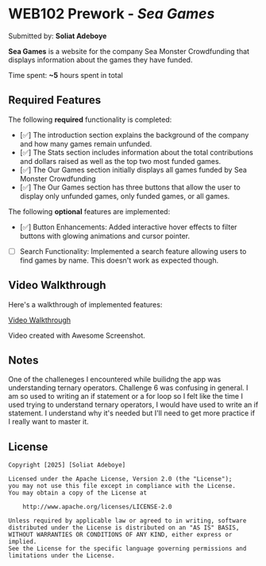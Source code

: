 # WEB102 Prework - *Sea Games*

Submitted by: **Soliat Adeboye**

**Sea Games** is a website for the company Sea Monster Crowdfunding that displays information about the games they have funded.

Time spent: **~5** hours spent in total

## Required Features

The following **required** functionality is completed:

* [✅] The introduction section explains the background of the company and how many games remain unfunded.
* [✅] The Stats section includes information about the total contributions and dollars raised as well as the top two most funded games.
* [✅] The Our Games section initially displays all games funded by Sea Monster Crowdfunding
* [✅] The Our Games section has three buttons that allow the user to display only unfunded games, only funded games, or all games.

The following **optional** features are implemented:

* [✅] Button Enhancements: Added interactive hover effects to filter buttons with glowing animations and cursor pointer.
* [ ] Search Functionality: Implemented a search feature allowing users to find games by name. This doesn't work as expected though.

## Video Walkthrough

Here's a walkthrough of implemented features:

[Video Walkthrough](https://www.awesomescreenshot.com/embed?id=35931122&shareKey=83bf775408250e4bc7749e79fe475f04)



<!-- Replace this with whatever GIF tool you used! -->
Video created with Awesome Screenshot.
<!-- Recommended tools:
[Kap](https://getkap.co/) for macOS
[ScreenToGif](https://www.screentogif.com/) for Windows
[peek](https://github.com/phw/peek) for Linux. -->

## Notes

One of the challeneges I encountered while builidng the app was understanding ternary operators. Challenge 6 was confusing in general. I am so used to writing an if statement or a for loop so I felt like the time I used trying to understand ternary operators, I would have used to write an if statement. I understand why it's needed but I'll need to get more practice if I really want to master it. 

## License

    Copyright [2025] [Soliat Adeboye]

    Licensed under the Apache License, Version 2.0 (the "License");
    you may not use this file except in compliance with the License.
    You may obtain a copy of the License at

        http://www.apache.org/licenses/LICENSE-2.0

    Unless required by applicable law or agreed to in writing, software
    distributed under the License is distributed on an "AS IS" BASIS,
    WITHOUT WARRANTIES OR CONDITIONS OF ANY KIND, either express or implied.
    See the License for the specific language governing permissions and
    limitations under the License.
